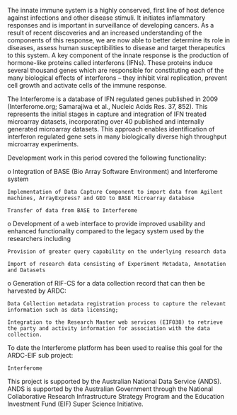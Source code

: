The innate immune system is a highly conserved, first line of host defence against infections and other disease stimuli. It initiates inflammatory responses and is important in surveillance of developing cancers. As a result of recent discoveries and an increased understanding of the components of this response, we are now able to better determine its role in diseases, assess human susceptibilities to disease and target therapeutics to this system. A key component of the innate response is the production of hormone-like proteins called interferons (IFNs). These proteins induce several thousand genes which are responsible for constituting each of the many biological effects of interferons – they inhibit viral replication, prevent cell growth and activate cells of the immune response.

The Interferome is a database of IFN regulated genes published in 2009 (Interferome.org; Samarajiwa et al., Nucleic Acids Res. 37, 852). This represents the initial stages in capture and integration of IFN treated microarray datasets, incorporating over 40 published and internally generated microarray datasets. This approach enables identification of interferon regulated gene sets in many biologically diverse high throughput microarray experiments.

Development work in this period covered the following functionality:

o Integration of BASE (Bio Array Software Environment) and Interferome system

    Implementation of Data Capture Component to import data from Agilent machines, ArrayExpress? and GEO to BASE Microarray database 

    Transfer of data from BASE to Interferome 

o Development of a web interface to provide improved usability and enhanced functionality compared to the legacy system used by the researchers including

    Provision of greater query capability on the underlying research data 

    Import of research data consisting of Experiment Metadata, Annotation and Datasets 

o Generation of RIF-CS for a data collection record that can then be harvested by ARDC:

    Data Collection metadata registration process to capture the relevant information such as data licensing; 

    Integration to the Research Master web services (EIF038) to retrieve the party and activity information for association with the data collection. 

To date the Interferome platform has been used to realise this goal for the ARDC-EIF sub project:

    Interferome 

This project is supported by the Australian National Data Service (ANDS). ANDS is supported by the Australian Government through the National Collaborative Research Infrastructure Strategy Program and the Education Investment Fund (EIF) Super Science Initiative.
